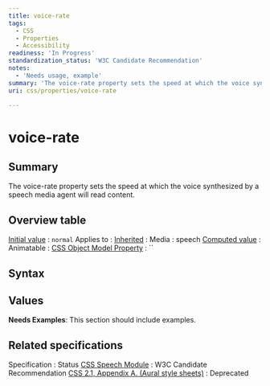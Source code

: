```yaml
---
title: voice-rate
tags:
  - CSS
  - Properties
  - Accessibility
readiness: 'In Progress'
standardization_status: 'W3C Candidate Recommendation'
notes:
  - 'Needs usage, example'
summary: 'The voice-rate property sets the speed at which the voice synthesized by a speech media agent will read content.'
uri: css/properties/voice-rate

---
```

# voice-rate

## Summary

The voice-rate property sets the speed at which the voice synthesized by a speech media agent will read content.

## Overview table

[Initial value](/css/concepts/initial_value)
:   `normal`
Applies to
:
[Inherited](/css/concepts/inherited)
:
Media
:   speech
[Computed value](/css/concepts/computed_value)
:
Animatable
:
[CSS Object Model Property](/css/concepts/cssom)
:   ``

## Syntax

## Values

**Needs Examples**: This section should include examples.

## Related specifications

Specification
:   Status
[CSS Speech Module](http://www.w3.org/TR/css3-speech/#voice-props-voice-rate)
:   W3C Candidate Recommendation
[CSS 2.1, Appendix A. (Aural style sheets)](http://www.w3.org/TR/CSS21/aural.html)
:   Deprecated

